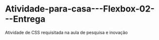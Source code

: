 # Atividade-para-casa---Flexbox-02---Entrega
Atividade de CSS requisitada na aula de pesquisa e inovação
